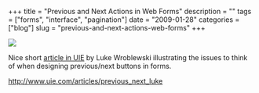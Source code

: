 +++
title = "Previous and Next Actions in Web Forms"
description = ""
tags = ["forms", "interface", "pagination"]
date = "2009-01-28"
categories = ["blog"]
slug = "previous-and-next-actions-web-forms"
+++



  <div class="notebook-screenshot"><a href="http://www.uie.com/articles/previous_next_luke"><img src="http://media.konigi.com/notebook/wroblewski-prevnext-buttons.jpg" class="notebook-image" /></a></div><p>Nice short <a href="http://www.uie.com/articles/previous_next_luke">article in UIE</a> by Luke Wroblewski illustrating the issues to think of when designing previous/next buttons in forms. </p>
    
  <a href="http://www.uie.com/articles/previous_next_luke">http://www.uie.com/articles/previous_next_luke</a>
